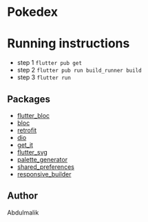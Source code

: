 # Pokedex

# Running instructions
* step 1 ```flutter pub get```
* step 2  ```flutter pub run build_runner build```
* step 3 ```flutter run```

## Packages
*   [flutter_bloc](https://pub.dev/packages/flutter_bloc)
*   [bloc](https://pub.dev/packages/bloc)
*   [retrofit](https://pub.dev/packages/retrofit)
*   [dio](https://pub.dev/packages/dio)
*   [get_it](https://pub.dev/packages/get_it)
*   [flutter_svg](https://pub.dev/packages/flutter_svg)
*   [palette_generator](https://pub.dev/packages/palette_generator)
*   [shared_preferences](https://pub.dev/packages/shared_preferences)
*   [responsive_builder](https://pub.dev/packages/responsive_builder)

## Author
Abdulmalik

